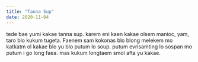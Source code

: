 ```yaml
---
title: "Tanna Sup"
date: 2020-11-04
---
```



tede bae yumi kakae tanna sup. karem eni kaen kakae olsem manioc, yam, taro blo kukum tugeta. Faenem sam kokonas blo blong melekem mo katkatm ol kakae blo yu blo putum lo soup.
putum evrisamting lo sospan mo putum i go long faea. mas kukum longtaem smol afta yu kakae.

